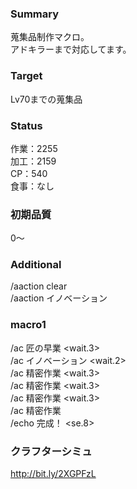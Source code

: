 ### Summary  
  
蒐集品制作マクロ。  
アドキラーまで対応してます。  
  
### Target  
  
Lv70までの蒐集品
  
### Status  
  
作業：2255  
加工：2159  
CP：540  
食事：なし  
  
### 初期品質  
  
0～  
  
### Additional  
  
/aaction clear  
/aaction イノベーション  
  
### macro1  
  
/ac 匠の早業 <wait.3>  
/ac イノベーション <wait.2>  
/ac 精密作業 <wait.3>  
/ac 精密作業 <wait.3>  
/ac 精密作業 <wait.3>  
/ac 精密作業  
/echo 完成！ <se.8>   

### クラフターシミュ

http://bit.ly/2XGPFzL